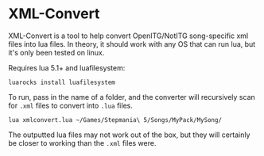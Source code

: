 # XML-Convert
XML-Convert is a tool to help convert OpenITG/NotITG song-specific xml files into lua files.
In theory, it should work with any OS that can run lua, but it's only been tested on linux.

Requires lua 5.1+ and luafilesystem:
```
luarocks install luafilesystem
```

To run, pass in the name of a folder, and the converter will recursively scan for `.xml` files to convert into `.lua` files.
```
lua xmlconvert.lua ~/Games/Stepmania\ 5/Songs/MyPack/MySong/
```

The outputted lua files may not work out of the box, but they will certainly be closer to working than the `.xml` files were.
